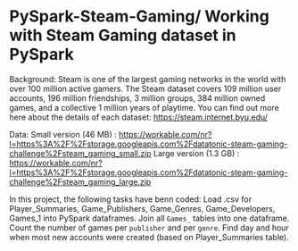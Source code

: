 # PySpark-Steam-Gaming/ Working with Steam Gaming dataset in PySpark
Background: Steam is one of the largest gaming networks in the world with over 100 million active gamers. The Steam dataset covers 109 million user accounts, 196 million friendships, 3 million groups, 384 million owned games, and a collective 1 million years of playtime.
You can find out more here about the details of each dataset: https://steam.internet.byu.edu/

Data:
Small version (46 MB) : https://workable.com/nr?l=https%3A%2F%2Fstorage.googleapis.com%2Fdatatonic-steam-gaming-challenge%2Fsteam_gaming_small.zip
Large version (1.3 GB) : https://workable.com/nr?l=https%3A%2F%2Fstorage.googleapis.com%2Fdatatonic-steam-gaming-challenge%2Fsteam_gaming_large.zip

In this project, the following tasks have benn coded:
Load .csv for Player_Summaries, Game_Publishers, Game_Genres, Game_Developers, Games_1 into PySpark dataframes.
Join all `Games_` tables into one dataframe.
Count the number of games per `publisher` and per `genre`.
Find day and hour when most new accounts were created (based on Player_Summaries table).
